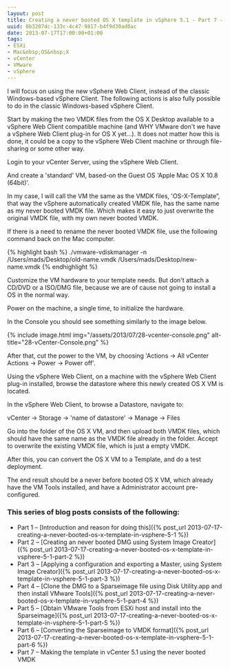 ```yaml
---
layout: post
title: Creating a never booted OS X template in vSphere 5.1 - Part 7 - Making the template in vCenter 5.1 using the never booted VMDK
uuid: 0b3207dc-133c-4c47-9817-b4f9d30ad0ac
date: 2013-07-17T17:00:00+01:00
tags:
- ESXi
- Mac&nbsp;OS&nbsp;X
- vCenter
- VMware
- vSphere
---
```

I will focus on using the new vSphere Web Client, instead of the classic Windows-based vSphere Client. The following actions is also fully possible to do in the classic Windows-based vSphere Client<!--break-->.

Start by making the two VMDK files from the OS X Desktop available to a vSphere Web Client compatible machine (and WHY VMware don't we have a vSphere Web Client plug-in for OS X yet…). It does not matter how this is done, it could be a copy to the vSphere Web Client machine or through file-sharing or some other way.

Login to your vCenter Server, using the vSphere Web Client.

And create a 'standard' VM, based-on the Guest OS 'Apple Mac OS X 10.8 (64bit)'.

In my case, I will call the VM the same as the VMDK files, 'OS-X-Template&#8221;, that way the vSphere automatically created VMDK file, has the same name as my never booted VMDK file. Which makes it easy to just overwrite the original VMDK file, with my own never booted VMDK.

If there is a need to rename the never booted VMDK file, use the following command back on the Mac computer.

{% highlight bash %}
./vmware-vdiskmanager -n /Users/mads/Desktop/old-name.vmdk /Users/mads/Desktop/new-name.vmdk
{% endhighlight %}

Customize the VM hardware to your template needs. But don't attach a CD/DVD or a ISO/DMG file, because we are of cause not going to install a OS in the normal way.

Power on the machine, a single time, to initialize the hardware.

In the Console you should see something similarly to the image below.

{% include image.html img="/assets/2013/07/28-vcenter-console.png" alt-title="28-vCenter-Console.png" %}

After that, cut the power to the VM, by choosing 'Actions -> All vCenter Actions -> Power -> Power off'.

Using the vSphere Web Client, on a machine with the vSphere Web Client plug-in installed, browse the datastore where this newly created OS X VM is located.

In the vSphere Web Client, to browse a Datastore, navigate to:

vCenter -> Storage -> 'name of datastore' -> Manage -> Files

Go into the folder of the OS X VM, and then upload both VMDK files, which should have the same name as the VMDK file already in the folder. Accept to overwrite the existing VMDK file, which is just a empty VMDK.

After this, you can convert the OS X VM to a Template, and do a test deployment.

The end result should be a never before booted OS X VM, which already have the VM Tools installed, and have a Administrator account pre-configured.

### This series of blog posts consists of the following:

* Part 1 – [Introduction and reason for doing this]({% post_url 2013-07-17-creating-a-never-booted-os-x-template-in-vsphere-5-1 %})
* Part 2 – [Creating an never booted DMG using System Image Creator]({% post_url 2013-07-17-creating-a-never-booted-os-x-template-in-vsphere-5-1-part-2 %})
* Part 3 – [Applying a configuration and exporting a Master, using System Image Creator]({% post_url 2013-07-17-creating-a-never-booted-os-x-template-in-vsphere-5-1-part-3 %})
* Part 4 – [Clone the DMG to a Sparseimage file using Disk Utility.app and then install VMware Tools]({% post_url 2013-07-17-creating-a-never-booted-os-x-template-in-vsphere-5-1-part-4 %})
* Part 5 – [Obtain VMware Tools from ESXi host and install into the Sparseimage]({% post_url 2013-07-17-creating-a-never-booted-os-x-template-in-vsphere-5-1-part-5 %})
* Part 6 – [Converting the Sparseimage to VMDK format]({% post_url 2013-07-17-creating-a-never-booted-os-x-template-in-vsphere-5-1-part-6 %})
* Part 7 – Making the template in vCenter 5.1 using the never booted VMDK